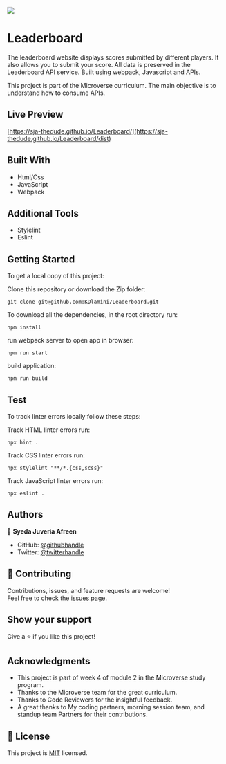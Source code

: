![](https://img.shields.io/badge/Microverse-blueviolet)

# Leaderboard

The leaderboard website displays scores submitted by different players. It also allows you to submit your score. All data is preserved in the Leaderboard API service. Built using webpack, Javascript and APIs.

This project is part of the Microverse curriculum. The main objective is to understand how to consume APIs.

## Live Preview
[https://sja-thedude.github.io/Leaderboard/](https://sja-thedude.github.io/Leaderboard/dist)

## Built With

- Html/Css
- JavaScript
- Webpack

## Additional Tools

- Stylelint
- Eslint

## Getting Started

To get a local copy of this project:

Clone this repository or download the Zip folder:
```
git clone git@github.com:KDlamini/Leaderboard.git
```  
To download all the dependencies, in the root directory run:
```
npm install
```
run webpack server to open app in browser:
```
npm run start
```

build application:
```
npm run build
```

## Test
To track linter errors locally follow these steps:  

Track HTML linter errors run:
```
npx hint .
```
Track CSS linter errors run:
```
npx stylelint "**/*.{css,scss}"
```
Track JavaScript linter errors run:
```
npx eslint .
```

## Authors

👤 **Syeda Juveria Afreen**

- GitHub: [@githubhandle](https://github.com/sja-thedude)
- Twitter: [@twitterhandle](https://twitter.com/sja_thedude)


## 🤝 Contributing

Contributions, issues, and feature requests are welcome!  
Feel free to check the [issues page](https://github.com/sja-thedude/Leaderboard/issues).


## Show your support

Give a ⭐️ if you like this project!

## Acknowledgments

- This project is part of week 4 of module 2 in the Microverse study program.
- Thanks to the Microverse team for the great curriculum.
- Thanks to Code Reviewers for the insightful feedback.
- A great thanks to My coding partners, morning session team, and standup team Partners for their contributions.

## 📝 License

This project is [MIT](./MIT.md) licensed.
